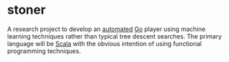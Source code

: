 stoner
=========
A research project to develop an [automated](http://en.wikipedia.org/wiki/Artificial_intelligence) [Go](http://en.wikipedia.org/wiki/Go_(game)) player using machine learning techniques rather than typical tree descent searches.  The primary language will be [Scala](http://www.scala-lang.org) with the obvious intention of using functional programming techniques.
